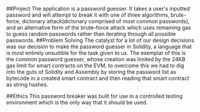 ##Project
The application is a password guesser. It takes a user's inputted password and will attempt to break it with one of three algorithms, brute-force, dictonary attack(dictonary comprised of most common passwords), and an alternative form of the brute-force attack which uses remaining gas to guess random passwords rather than iterating through all possible passwords.
##Problem Solving
The catalyst for a lot of our design decisions was our decision to make the password guesser in Solidity, a language that is most entirely unsuitible for the task given to us. The exemplar of this is the common password guesser, whose creation was limited by the 24KB gas limit for smart contracts on the EVM, to overcome this we had to dig into the guts of Solidity and Assembly by storing the password list as bytecode in a created smart contract and then reading that smart contract as string hashes.


##Ethics
This password breaker was built for use in a controlled testing environment which is the only way that it should be used. 